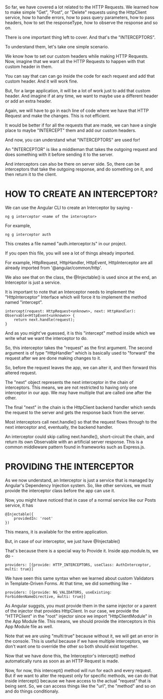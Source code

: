 So far, we have covered a lot related to the HTTP Requests. We learned how to make simple "Get", "Post", or "Delete" requests using the HttpClient service, how to handle errors, how to pass query parameters, how to pass headers, how to set the responseType, how to observe the response and so on.

There is one important thing left to cover. And that's the "INTERCEPTORS".

To understand them, let's take one simple scenario.

We know how to set our custom headers while making HTTP Requests. Now, imagine that we want all the HTTP Requests to happen with that custom header in them.

You can say that can can go inside the code for each request and add that custom header. And it will work fine.

But, for a large application, it will be a lot of work just to add that custom header. And imagine if at any time, we want to maybe use a different header or add an extra header.

Again, we will have to go in each line of code where we have that HTTP Request and make the changes. This is not efficient.

It would be better if for all the requests that are made, we can have a single place to maybe "INTERCEPT" them and add our custom headers.

And now, you can understand what "INTERCEPTORS" are used for!

An "INTERCEPTOR" is like a middleman that takes the outgoing request and does something with it before sending it to the server.

And interceptors can also be there on server side. So, there can be interceptors that take the outgoing response, and do something on it, and then return it to the client.

# HOW TO CREATE AN INTERCEPTOR?

We can use the Angular CLI to create an Interceptor by saying - 

    ng g interceptor <name of the interceptor>

For example,

    ng g interceptor auth

This creates a file named "auth.interceptor.ts" in our project.

If you open this file, you will see a lot of things already imported.

For example, HttpRequest, HttpHandler, HttpEvent, HttpInterceptor are all already imported from '@angular/common/http'.

We also see that on the class, the @Injectable() is used since at the end, an Interceptor is just a service.

It is important to note that an Interceptor needs to implement the "HttpInterceptor" Interface which will force it to implement the method named "intercept".

    intercept(request: HttpRequest<unknown>, next: HttpHandler): Observable<HttpEvent<unknown>> {
        return next.handle(request);
    }

And as you might've guessed, it is this "intercept" method inside which we write what we want the interceptor to do.

So, this interceptor takes the "request" as the first argument. The second argument is of type "HttpHandler" which is basically used to "forward" the request after we are done making changes to it.

So, before the request leaves the app, we can alter it, and then forward this altered request.

The "next" object represents the next interceptor in the chain of interceptors. This means, we are not restricted to having only one interceptor in our app. We may have multiple that are called one after the other.

The final "next" in the chain is the HttpClient backend handler which sends the request to the server and gets the response back from the server.

Most interceptors call next.handle() so that the request flows through to the next interceptor and, eventually, the backend handler.

An interceptor could skip calling next.handle(), short-circuit the chain, and return its own Observable with an artificial server response. This is a common middleware pattern found in frameworks such as Express.js.

# PROVIDING THE INTERCEPTOR

As we now understand, an Interceptor is just a service that is managed by Angular's Dependency Injection system. So, like other services, we must provide the interceptor class before the app can use it.

Now, you might have noticed that in case of a normal service like our Posts service, it has 

    @Injectable({
        providedIn: 'root'
    })

This means, it is available for the entire application.

But, in case of our interceptor, we just have @Injectable()

That's because there is a special way to Provide it. Inside app.module.ts, we do -

    providers: [{provide: HTTP_INTERCEPTORS, useClass: AuthInterceptor, multi: true}]

We have seen this same syntax when we learned about custom Validators in Template-Driven Forms. At that time, we did something like -

    providers: [{provide: NG_VALIDATORS, useExisting: ForbiddenNameDirective, multi: true}]

As Angular suggsts, you must provide them in the same injector or a parent of the injector that provides HttpClient. In our case, we provide the "HTTPClient" in the "root" injector since we import "HttpClientModule" in the App Module file. This means, we should provide the interceptors in this App Module file as well.

Note that we are using "multi:true" because without it, we will get an error in the console. This is useful because if we have multiple interceptors, we don't want one to override the other so both should exist together. 

Now that we have done this, the Interceptor's intercept() method automatically runs as soon as an HTTP Request is made. 

Now, for now, this intercept() method will run for each and every request. But if we want to alter the request only for specific methods, we can do that inside intercept() because we have access to the actual "request" that is being sent. So, we can access things like the "url", the "method" and so on and do things conditionaly.